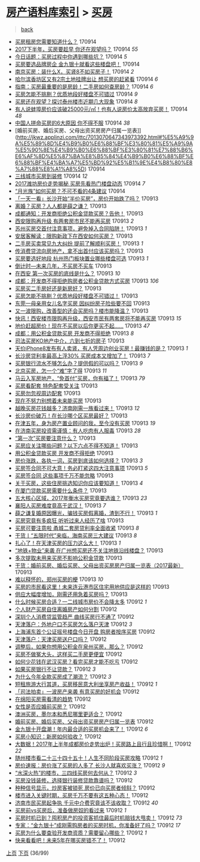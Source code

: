 [房产语料库索引](../../README.md)  > [买房](买房.md)
====
> [back](../README.md)

- [买房租房您需要知道什么？](http://jkwz.applinzi.com/ittc/7013119588890575888.html#%E4%B9%B0%E6%88%BF%E7%A7%9F%E6%88%BF%E6%82%A8%E9%9C%80%E8%A6%81%E7%9F%A5%E9%81%93%E4%BB%80%E4%B9%88%EF%BC%9F) 170914  
- [2017下半年，买房要趁早 你还在观望吗？](http://jkwz.applinzi.com/ittc/7013109860466689040.html#2017%E4%B8%8B%E5%8D%8A%E5%B9%B4%EF%BC%8C%E4%B9%B0%E6%88%BF%E8%A6%81%E8%B6%81%E6%97%A9+%E4%BD%A0%E8%BF%98%E5%9C%A8%E8%A7%82%E6%9C%9B%E5%90%97%EF%BC%9F) 170914 *55* 
- [今日话题：买房过程中你遇到哪些坑？](http://jkwz.applinzi.com/ittc/7013108769435943953.html#%E4%BB%8A%E6%97%A5%E8%AF%9D%E9%A2%98%EF%BC%9A%E4%B9%B0%E6%88%BF%E8%BF%87%E7%A8%8B%E4%B8%AD%E4%BD%A0%E9%81%87%E5%88%B0%E5%93%AA%E4%BA%9B%E5%9D%91%EF%BC%9F) 170914 *5* 
- [买房要选品牌房企 金九银十就看这些楼盘吧！](http://jkwz.applinzi.com/ittc/7013106892384240656.html#%E4%B9%B0%E6%88%BF%E8%A6%81%E9%80%89%E5%93%81%E7%89%8C%E6%88%BF%E4%BC%81+%E9%87%91%E4%B9%9D%E9%93%B6%E5%8D%81%E5%B0%B1%E7%9C%8B%E8%BF%99%E4%BA%9B%E6%A5%BC%E7%9B%98%E5%90%A7%EF%BC%81) 170914  
- [南京买房：装什么X，买肾8不如买房子！](http://jkwz.applinzi.com/ittc/7013106369853654033.html#%E5%8D%97%E4%BA%AC%E4%B9%B0%E6%88%BF%EF%BC%9A%E8%A3%85%E4%BB%80%E4%B9%88X%EF%BC%8C%E4%B9%B0%E8%82%BE8%E4%B8%8D%E5%A6%82%E4%B9%B0%E6%88%BF%E5%AD%90%EF%BC%81) 170914 *2* 
- [哈尔滨香坊区又有2宗土地挂牌出让 想买房的赶紧看](http://jkwz.applinzi.com/ittc/7013098636295275537.html#%E5%93%88%E5%B0%94%E6%BB%A8%E9%A6%99%E5%9D%8A%E5%8C%BA%E5%8F%88%E6%9C%892%E5%AE%97%E5%9C%9F%E5%9C%B0%E6%8C%82%E7%89%8C%E5%87%BA%E8%AE%A9+%E6%83%B3%E4%B9%B0%E6%88%BF%E7%9A%84%E8%B5%B6%E7%B4%A7%E7%9C%8B) 170914 *6* 
- [指南：买房最重要的是房龄！二手房如何查房龄？](http://jkwz.applinzi.com/ittc/7013097710943732752.html#%E6%8C%87%E5%8D%97%EF%BC%9A%E4%B9%B0%E6%88%BF%E6%9C%80%E9%87%8D%E8%A6%81%E7%9A%84%E6%98%AF%E6%88%BF%E9%BE%84%EF%BC%81%E4%BA%8C%E6%89%8B%E6%88%BF%E5%A6%82%E4%BD%95%E6%9F%A5%E6%88%BF%E9%BE%84%EF%BC%9F) 170914 *6* 
- [买房怎能不挑剔？优质地段好楼盘不可错过](http://jkwz.applinzi.com/ittc/7013085618903712784.html#%E4%B9%B0%E6%88%BF%E6%80%8E%E8%83%BD%E4%B8%8D%E6%8C%91%E5%89%94%EF%BC%9F%E4%BC%98%E8%B4%A8%E5%9C%B0%E6%AE%B5%E5%A5%BD%E6%A5%BC%E7%9B%98%E4%B8%8D%E5%8F%AF%E9%94%99%E8%BF%87) 170914 *9* 
- [买房还在观望？探讨泰州楼市近期几大现象](http://jkwz.applinzi.com/ittc/7013084612539188240.html#%E4%B9%B0%E6%88%BF%E8%BF%98%E5%9C%A8%E8%A7%82%E6%9C%9B%EF%BC%9F%E6%8E%A2%E8%AE%A8%E6%B3%B0%E5%B7%9E%E6%A5%BC%E5%B8%82%E8%BF%91%E6%9C%9F%E5%87%A0%E5%A4%A7%E7%8E%B0%E8%B1%A1) 170914 *8* 
- [有人说蚌埠房价应该破25000元/㎡！也有人说房价太高放弃买房！](http://jkwz.applinzi.com/ittc/7013078253739443217.html#%E6%9C%89%E4%BA%BA%E8%AF%B4%E8%9A%8C%E5%9F%A0%E6%88%BF%E4%BB%B7%E5%BA%94%E8%AF%A5%E7%A0%B425000%E5%85%83%2F%E3%8E%A1%EF%BC%81%E4%B9%9F%E6%9C%89%E4%BA%BA%E8%AF%B4%E6%88%BF%E4%BB%B7%E5%A4%AA%E9%AB%98%E6%94%BE%E5%BC%83%E4%B9%B0%E6%88%BF%EF%BC%81) 170914 *48* 
- [中国人拼命买房的6大原因 你不得不服](http://jkwz.applinzi.com/ittc/7013076305158079505.html#%E4%B8%AD%E5%9B%BD%E4%BA%BA%E6%8B%BC%E5%91%BD%E4%B9%B0%E6%88%BF%E7%9A%846%E5%A4%A7%E5%8E%9F%E5%9B%A0+%E4%BD%A0%E4%B8%8D%E5%BE%97%E4%B8%8D%E6%9C%8D) 170914 *38* 
- [婚前买房、婚后买房、父母出资买房房产归属一览表]](http://jkwz.applinzi.com/ittc/7013070647343973392.html#%E5%A9%9A%E5%89%8D%E4%B9%B0%E6%88%BF%E3%80%81%E5%A9%9A%E5%90%8E%E4%B9%B0%E6%88%BF%E3%80%81%E7%88%B6%E6%AF%8D%E5%87%BA%E8%B5%84%E4%B9%B0%E6%88%BF%E6%88%BF%E4%BA%A7%E5%BD%92%E5%B1%9E%E4%B8%80%E8%A7%88%E8%A1%A8%5D) 170914  
- [三线城市买房到装修](http://jkwz.applinzi.com/ittc/7012900389027054608.html#%E4%B8%89%E7%BA%BF%E5%9F%8E%E5%B8%82%E4%B9%B0%E6%88%BF%E5%88%B0%E8%A3%85%E4%BF%AE) 170914 *12* 
- [2017潍坊房价走势揭秘 买房先看热门楼盘动态](http://jkwz.applinzi.com/ittc/7012991068663186449.html#2017%E6%BD%8D%E5%9D%8A%E6%88%BF%E4%BB%B7%E8%B5%B0%E5%8A%BF%E6%8F%AD%E7%A7%98+%E4%B9%B0%E6%88%BF%E5%85%88%E7%9C%8B%E7%83%AD%E9%97%A8%E6%A5%BC%E7%9B%98%E5%8A%A8%E6%80%81) 170914 *7* 
- [“月光族”如何买房？不可不看的4条建议](http://jkwz.applinzi.com/ittc/7012944706168947728.html#%E2%80%9C%E6%9C%88%E5%85%89%E6%97%8F%E2%80%9D%E5%A6%82%E4%BD%95%E4%B9%B0%E6%88%BF%EF%BC%9F%E4%B8%8D%E5%8F%AF%E4%B8%8D%E7%9C%8B%E7%9A%844%E6%9D%A1%E5%BB%BA%E8%AE%AE) 170914  
- [「一天一看」长沙开始“半价买房”，房价开始跌了吗？](http://jkwz.applinzi.com/ittc/7012923747106030608.html#%E3%80%8C%E4%B8%80%E5%A4%A9%E4%B8%80%E7%9C%8B%E3%80%8D%E9%95%BF%E6%B2%99%E5%BC%80%E5%A7%8B%E2%80%9C%E5%8D%8A%E4%BB%B7%E4%B9%B0%E6%88%BF%E2%80%9D%EF%BC%8C%E6%88%BF%E4%BB%B7%E5%BC%80%E5%A7%8B%E8%B7%8C%E4%BA%86%E5%90%97%EF%BC%9F) 170913  
- [离婚？买房？人人都是薛之谦？](http://jkwz.applinzi.com/ittc/7012904995731801105.html#%E7%A6%BB%E5%A9%9A%EF%BC%9F%E4%B9%B0%E6%88%BF%EF%BC%9F%E4%BA%BA%E4%BA%BA%E9%83%BD%E6%98%AF%E8%96%9B%E4%B9%8B%E8%B0%A6%EF%BC%9F) 170913  
- [成都通知：开发商拒绝公积金贷款买房？告他！](http://jkwz.applinzi.com/ittc/7012903620599874320.html#%E6%88%90%E9%83%BD%E9%80%9A%E7%9F%A5%EF%BC%9A%E5%BC%80%E5%8F%91%E5%95%86%E6%8B%92%E7%BB%9D%E5%85%AC%E7%A7%AF%E9%87%91%E8%B4%B7%E6%AC%BE%E4%B9%B0%E6%88%BF%EF%BC%9F%E5%91%8A%E4%BB%96%EF%BC%81) 170913  
- [西安限购再升级 有两套房市民不能再买房](http://jkwz.applinzi.com/ittc/7012883776257131537.html#%E8%A5%BF%E5%AE%89%E9%99%90%E8%B4%AD%E5%86%8D%E5%8D%87%E7%BA%A7+%E6%9C%89%E4%B8%A4%E5%A5%97%E6%88%BF%E5%B8%82%E6%B0%91%E4%B8%8D%E8%83%BD%E5%86%8D%E4%B9%B0%E6%88%BF) 170913 *2* 
- [苏州买房交首付注意事项，避免掉入合同陷阱！](http://jkwz.applinzi.com/ittc/7012872855661052944.html#%E8%8B%8F%E5%B7%9E%E4%B9%B0%E6%88%BF%E4%BA%A4%E9%A6%96%E4%BB%98%E6%B3%A8%E6%84%8F%E4%BA%8B%E9%A1%B9%EF%BC%8C%E9%81%BF%E5%85%8D%E6%8E%89%E5%85%A5%E5%90%88%E5%90%8C%E9%99%B7%E9%98%B1%EF%BC%81) 170913 *1* 
- [安居客解读：限购新政下在西安如何买房？](http://jkwz.applinzi.com/ittc/7012862289190077201.html#%E5%AE%89%E5%B1%85%E5%AE%A2%E8%A7%A3%E8%AF%BB%EF%BC%9A%E9%99%90%E8%B4%AD%E6%96%B0%E6%94%BF%E4%B8%8B%E5%9C%A8%E8%A5%BF%E5%AE%89%E5%A6%82%E4%BD%95%E4%B9%B0%E6%88%BF%EF%BC%9F) 170913  
- [二手房买卖常见九大纠纷 提前了解顺利买房！](http://jkwz.applinzi.com/ittc/7012860519537706000.html#%E4%BA%8C%E6%89%8B%E6%88%BF%E4%B9%B0%E5%8D%96%E5%B8%B8%E8%A7%81%E4%B9%9D%E5%A4%A7%E7%BA%A0%E7%BA%B7+%E6%8F%90%E5%89%8D%E4%BA%86%E8%A7%A3%E9%A1%BA%E5%88%A9%E4%B9%B0%E6%88%BF%EF%BC%81) 170913 *1* 
- [传消费贷流向房地产，拿不出首付应该买房吗？](http://jkwz.applinzi.com/ittc/7012854869969601552.html#%E4%BC%A0%E6%B6%88%E8%B4%B9%E8%B4%B7%E6%B5%81%E5%90%91%E6%88%BF%E5%9C%B0%E4%BA%A7%EF%BC%8C%E6%8B%BF%E4%B8%8D%E5%87%BA%E9%A6%96%E4%BB%98%E5%BA%94%E8%AF%A5%E4%B9%B0%E6%88%BF%E5%90%97%EF%BC%9F) 170913  
- [买房要选好地段 杭州热门板块置业哪些楼盘可选](http://jkwz.applinzi.com/ittc/7012851101370680336.html#%E4%B9%B0%E6%88%BF%E8%A6%81%E9%80%89%E5%A5%BD%E5%9C%B0%E6%AE%B5%C2%A0%E6%9D%AD%E5%B7%9E%E7%83%AD%E9%97%A8%E6%9D%BF%E5%9D%97%E7%BD%AE%E4%B8%9A%E5%93%AA%E4%BA%9B%E6%A5%BC%E7%9B%98%E5%8F%AF%E9%80%89) 170913 *1* 
- [倒计时—未来几年，不买房不买车](http://jkwz.applinzi.com/ittc/7012847403202511889.html#%E5%80%92%E8%AE%A1%E6%97%B6%E2%80%94%E6%9C%AA%E6%9D%A5%E5%87%A0%E5%B9%B4%EF%BC%8C%E4%B8%8D%E4%B9%B0%E6%88%BF%E4%B8%8D%E4%B9%B0%E8%BD%A6) 170913  
- [在西安 第一次买房的底线是什么？](http://jkwz.applinzi.com/ittc/7012846385303651344.html#%E5%9C%A8%E8%A5%BF%E5%AE%89+%E7%AC%AC%E4%B8%80%E6%AC%A1%E4%B9%B0%E6%88%BF%E7%9A%84%E5%BA%95%E7%BA%BF%E6%98%AF%E4%BB%80%E4%B9%88%EF%BC%9F) 170913 *10* 
- [成都：开发商不得拒绝购房者公积金贷款方式买房](http://jkwz.applinzi.com/ittc/7012845297150198801.html#%E6%88%90%E9%83%BD%EF%BC%9A%E5%BC%80%E5%8F%91%E5%95%86%E4%B8%8D%E5%BE%97%E6%8B%92%E7%BB%9D%E8%B4%AD%E6%88%BF%E8%80%85%E5%85%AC%E7%A7%AF%E9%87%91%E8%B4%B7%E6%AC%BE%E6%96%B9%E5%BC%8F%E4%B9%B0%E6%88%BF) 170913 *106* 
- [买房买二手房好还是新房好？](http://jkwz.applinzi.com/ittc/7012843145082176528.html#%E4%B9%B0%E6%88%BF%E4%B9%B0%E4%BA%8C%E6%89%8B%E6%88%BF%E5%A5%BD%E8%BF%98%E6%98%AF%E6%96%B0%E6%88%BF%E5%A5%BD%EF%BC%9F) 170913  
- [买房怎能不挑剔？优质地段好楼盘不可错过！](http://jkwz.applinzi.com/ittc/7012840882116756240.html#%E4%B9%B0%E6%88%BF%E6%80%8E%E8%83%BD%E4%B8%8D%E6%8C%91%E5%89%94%EF%BC%9F%E4%BC%98%E8%B4%A8%E5%9C%B0%E6%AE%B5%E5%A5%BD%E6%A5%BC%E7%9B%98%E4%B8%8D%E5%8F%AF%E9%94%99%E8%BF%87%EF%BC%81) 170913  
- [东莞一母亲用女儿名字买房 因纠纷房子险些要不回](http://jkwz.applinzi.com/ittc/7012837565399565072.html#%E4%B8%9C%E8%8E%9E%E4%B8%80%E6%AF%8D%E4%BA%B2%E7%94%A8%E5%A5%B3%E5%84%BF%E5%90%8D%E5%AD%97%E4%B9%B0%E6%88%BF+%E5%9B%A0%E7%BA%A0%E7%BA%B7%E6%88%BF%E5%AD%90%E9%99%A9%E4%BA%9B%E8%A6%81%E4%B8%8D%E5%9B%9E) 170913  
- [又一波限购，改善型的还会买房吗？楼市能降温？](http://jkwz.applinzi.com/ittc/7012836462096286737.html#%E5%8F%88%E4%B8%80%E6%B3%A2%E9%99%90%E8%B4%AD%EF%BC%8C%E6%94%B9%E5%96%84%E5%9E%8B%E7%9A%84%E8%BF%98%E4%BC%9A%E4%B9%B0%E6%88%BF%E5%90%97%EF%BC%9F%E6%A5%BC%E5%B8%82%E8%83%BD%E9%99%8D%E6%B8%A9%EF%BC%9F) 170913  
- [快讯！西安楼市限购再升级，西安市民有两套房将不能再买房](http://jkwz.applinzi.com/ittc/7012833219681190929.html#%E5%BF%AB%E8%AE%AF%EF%BC%81%E8%A5%BF%E5%AE%89%E6%A5%BC%E5%B8%82%E9%99%90%E8%B4%AD%E5%86%8D%E5%8D%87%E7%BA%A7%EF%BC%8C%E8%A5%BF%E5%AE%89%E5%B8%82%E6%B0%91%E6%9C%89%E4%B8%A4%E5%A5%97%E6%88%BF%E5%B0%86%E4%B8%8D%E8%83%BD%E5%86%8D%E4%B9%B0%E6%88%BF) 170913 *15* 
- [地价赶超房价！现在不买房以后你更买不起……](http://jkwz.applinzi.com/ittc/7012832792193532944.html#%E5%9C%B0%E4%BB%B7%E8%B5%B6%E8%B6%85%E6%88%BF%E4%BB%B7%EF%BC%81%E7%8E%B0%E5%9C%A8%E4%B8%8D%E4%B9%B0%E6%88%BF%E4%BB%A5%E5%90%8E%E4%BD%A0%E6%9B%B4%E4%B9%B0%E4%B8%8D%E8%B5%B7%E2%80%A6%E2%80%A6) 170913 *47* 
- [成都：用公积金贷款买房 开发商不得拒绝](http://jkwz.applinzi.com/ittc/7012831880276345872.html#%E6%88%90%E9%83%BD%EF%BC%9A%E7%94%A8%E5%85%AC%E7%A7%AF%E9%87%91%E8%B4%B7%E6%AC%BE%E4%B9%B0%E6%88%BF+%E5%BC%80%E5%8F%91%E5%95%86%E4%B8%8D%E5%BE%97%E6%8B%92%E7%BB%9D) 170913 *8* 
- [司法买房KO地产中介，六到七折的房子](http://jkwz.applinzi.com/ittc/7012816299007411217.html#%E5%8F%B8%E6%B3%95%E4%B9%B0%E6%88%BFKO%E5%9C%B0%E4%BA%A7%E4%B8%AD%E4%BB%8B%EF%BC%8C%E5%85%AD%E5%88%B0%E4%B8%83%E6%8A%98%E7%9A%84%E6%88%BF%E5%AD%90) 170913  
- [天价iPhone8发布有人卖肾，有人凭周边创业买房！最赚钱的是？](http://jkwz.applinzi.com/ittc/7012816155759346704.html#%E5%A4%A9%E4%BB%B7iPhone8%E5%8F%91%E5%B8%83%E6%9C%89%E4%BA%BA%E5%8D%96%E8%82%BE%EF%BC%8C%E6%9C%89%E4%BA%BA%E5%87%AD%E5%91%A8%E8%BE%B9%E5%88%9B%E4%B8%9A%E4%B9%B0%E6%88%BF%EF%BC%81%E6%9C%80%E8%B5%9A%E9%92%B1%E7%9A%84%E6%98%AF%EF%BC%9F) 170913 *1* 
- [长沙房贷利率最高上浮30% 买房成本又增加了！](http://jkwz.applinzi.com/ittc/7012812586154984464.html#%E9%95%BF%E6%B2%99%E6%88%BF%E8%B4%B7%E5%88%A9%E7%8E%87%E6%9C%80%E9%AB%98%E4%B8%8A%E6%B5%AE30%25+%E4%B9%B0%E6%88%BF%E6%88%90%E6%9C%AC%E5%8F%88%E5%A2%9E%E5%8A%A0%E4%BA%86%EF%BC%81) 170913 *7* 
- [买房银行流水不够怎么办？提供假的可以吗？](http://jkwz.applinzi.com/ittc/7012812242448548880.html#%E4%B9%B0%E6%88%BF%E9%93%B6%E8%A1%8C%E6%B5%81%E6%B0%B4%E4%B8%8D%E5%A4%9F%E6%80%8E%E4%B9%88%E5%8A%9E%EF%BC%9F%E6%8F%90%E4%BE%9B%E5%81%87%E7%9A%84%E5%8F%AF%E4%BB%A5%E5%90%97%EF%BC%9F) 170913 *9* 
- [北京买房，怎一个“难”字了得](http://jkwz.applinzi.com/ittc/7012810423261463569.html#%E5%8C%97%E4%BA%AC%E4%B9%B0%E6%88%BF%EF%BC%8C%E6%80%8E%E4%B8%80%E4%B8%AA%E2%80%9C%E9%9A%BE%E2%80%9D%E5%AD%97%E4%BA%86%E5%BE%97) 170913 *11* 
- [马云入军房地产，“免首付”买房，你有福了！](http://jkwz.applinzi.com/ittc/7012734780247114768.html#%E9%A9%AC%E4%BA%91%E5%85%A5%E5%86%9B%E6%88%BF%E5%9C%B0%E4%BA%A7%EF%BC%8C%E2%80%9C%E5%85%8D%E9%A6%96%E4%BB%98%E2%80%9D%E4%B9%B0%E6%88%BF%EF%BC%8C%E4%BD%A0%E6%9C%89%E7%A6%8F%E4%BA%86%EF%BC%81) 170913 *79* 
- [买房看配套 特色配套受关注](http://jkwz.applinzi.com/ittc/7012801765068768272.html#%E4%B9%B0%E6%88%BF%E7%9C%8B%E9%85%8D%E5%A5%97+%E7%89%B9%E8%89%B2%E9%85%8D%E5%A5%97%E5%8F%97%E5%85%B3%E6%B3%A8) 170913  
- [买房勿忽视周边配套](http://jkwz.applinzi.com/ittc/7012799210523722769.html#%E4%B9%B0%E6%88%BF%E5%8B%BF%E5%BF%BD%E8%A7%86%E5%91%A8%E8%BE%B9%E9%85%8D%E5%A5%97) 170913  
- [现在不努力别想着未来能买房](http://jkwz.applinzi.com/ittc/7012796099449062416.html#%E7%8E%B0%E5%9C%A8%E4%B8%8D%E5%8A%AA%E5%8A%9B%E5%88%AB%E6%83%B3%E7%9D%80%E6%9C%AA%E6%9D%A5%E8%83%BD%E4%B9%B0%E6%88%BF) 170913  
- [越晚买房花钱越多？济南刚需一族看过来！](http://jkwz.applinzi.com/ittc/7012794241351418897.html#%E8%B6%8A%E6%99%9A%E4%B9%B0%E6%88%BF%E8%8A%B1%E9%92%B1%E8%B6%8A%E5%A4%9A%EF%BC%9F%E6%B5%8E%E5%8D%97%E5%88%9A%E9%9C%80%E4%B8%80%E6%97%8F%E7%9C%8B%E8%BF%87%E6%9D%A5%EF%BC%81) 170913 *12* 
- [长沙房价破万！在长沙哪个区买房最好？](http://jkwz.applinzi.com/ittc/7012788849498129169.html#%E9%95%BF%E6%B2%99%E6%88%BF%E4%BB%B7%E7%A0%B4%E4%B8%87%EF%BC%81%E5%9C%A8%E9%95%BF%E6%B2%99%E5%93%AA%E4%B8%AA%E5%8C%BA%E4%B9%B0%E6%88%BF%E6%9C%80%E5%A5%BD%EF%BC%9F) 170913  
- [在津五年，身为房产置业顾问的我，至今没有买房](http://jkwz.applinzi.com/ittc/7012782873579619345.html#%E5%9C%A8%E6%B4%A5%E4%BA%94%E5%B9%B4%EF%BC%8C%E8%BA%AB%E4%B8%BA%E6%88%BF%E4%BA%A7%E7%BD%AE%E4%B8%9A%E9%A1%BE%E9%97%AE%E7%9A%84%E6%88%91%EF%BC%8C%E8%87%B3%E4%BB%8A%E6%B2%A1%E6%9C%89%E4%B9%B0%E6%88%BF) 170913 *19* 
- [在济南买房投资需谨慎：有人吃肉有人服毒](http://jkwz.applinzi.com/ittc/7012777146463028241.html#%E5%9C%A8%E6%B5%8E%E5%8D%97%E4%B9%B0%E6%88%BF%E6%8A%95%E8%B5%84%E9%9C%80%E8%B0%A8%E6%85%8E%EF%BC%9A%E6%9C%89%E4%BA%BA%E5%90%83%E8%82%89%E6%9C%89%E4%BA%BA%E6%9C%8D%E6%AF%92) 170913 *28* 
- [“第一次”买房要注意什么？](http://jkwz.applinzi.com/ittc/7012759709445260304.html#%E2%80%9C%E7%AC%AC%E4%B8%80%E6%AC%A1%E2%80%9D%E4%B9%B0%E6%88%BF%E8%A6%81%E6%B3%A8%E6%84%8F%E4%BB%80%E4%B9%88%EF%BC%9F) 170913  
- [买房应关注哪些问题？以下六点不得不知道！](http://jkwz.applinzi.com/ittc/7012742568792818704.html#%E4%B9%B0%E6%88%BF%E5%BA%94%E5%85%B3%E6%B3%A8%E5%93%AA%E4%BA%9B%E9%97%AE%E9%A2%98%EF%BC%9F%E4%BB%A5%E4%B8%8B%E5%85%AD%E7%82%B9%E4%B8%8D%E5%BE%97%E4%B8%8D%E7%9F%A5%E9%81%93%EF%BC%81) 170913  
- [用公积金贷款买房 开发商不得拒绝](http://jkwz.applinzi.com/ittc/7012739060450460432.html#%E7%94%A8%E5%85%AC%E7%A7%AF%E9%87%91%E8%B4%B7%E6%AC%BE%E4%B9%B0%E6%88%BF+%E5%BC%80%E5%8F%91%E5%95%86%E4%B8%8D%E5%BE%97%E6%8B%92%E7%BB%9D) 170913  
- [房价涨跌，各执一词，买房到底该如何选择？](http://jkwz.applinzi.com/ittc/7012736073543975952.html#%E6%88%BF%E4%BB%B7%E6%B6%A8%E8%B7%8C%EF%BC%8C%E5%90%84%E6%89%A7%E4%B8%80%E8%AF%8D%EF%BC%8C%E4%B9%B0%E6%88%BF%E5%88%B0%E5%BA%95%E8%AF%A5%E5%A6%82%E4%BD%95%E9%80%89%E6%8B%A9%EF%BC%9F) 170913 *3* 
- [买房签合同不可大意！务必盯紧这四大注意事项](http://jkwz.applinzi.com/ittc/7012732499258770449.html#%E4%B9%B0%E6%88%BF%E7%AD%BE%E5%90%88%E5%90%8C%E4%B8%8D%E5%8F%AF%E5%A4%A7%E6%84%8F%EF%BC%81%E5%8A%A1%E5%BF%85%E7%9B%AF%E7%B4%A7%E8%BF%99%E5%9B%9B%E5%A4%A7%E6%B3%A8%E6%84%8F%E4%BA%8B%E9%A1%B9) 170913 *5* 
- [买房签合同 这些事项千万不能忽略](http://jkwz.applinzi.com/ittc/7012731908189062161.html#%E4%B9%B0%E6%88%BF%E7%AD%BE%E5%90%88%E5%90%8C+%E8%BF%99%E4%BA%9B%E4%BA%8B%E9%A1%B9%E5%8D%83%E4%B8%87%E4%B8%8D%E8%83%BD%E5%BF%BD%E7%95%A5) 170913  
- [关于买房，这些住房挑选知识你应该要知道！](http://jkwz.applinzi.com/ittc/7012731317253571600.html#%E5%85%B3%E4%BA%8E%E4%B9%B0%E6%88%BF%EF%BC%8C%E8%BF%99%E4%BA%9B%E4%BD%8F%E6%88%BF%E6%8C%91%E9%80%89%E7%9F%A5%E8%AF%86%E4%BD%A0%E5%BA%94%E8%AF%A5%E8%A6%81%E7%9F%A5%E9%81%93%EF%BC%81) 170913 *4* 
- [在厦门贷款买房需要什么条件？](http://jkwz.applinzi.com/ittc/7012729871275656209.html#%E5%9C%A8%E5%8E%A6%E9%97%A8%E8%B4%B7%E6%AC%BE%E4%B9%B0%E6%88%BF%E9%9C%80%E8%A6%81%E4%BB%80%E4%B9%88%E6%9D%A1%E4%BB%B6%EF%BC%9F) 170913  
- [五大核心区域，2017年衡水买房究竟要选谁？](http://jkwz.applinzi.com/ittc/7012728638469047312.html#%E4%BA%94%E5%A4%A7%E6%A0%B8%E5%BF%83%E5%8C%BA%E5%9F%9F%EF%BC%8C2017%E5%B9%B4%E8%A1%A1%E6%B0%B4%E4%B9%B0%E6%88%BF%E7%A9%B6%E7%AB%9F%E8%A6%81%E9%80%89%E8%B0%81%EF%BC%9F) 170913 *23* 
- [襄阳人买房难度竟高于武汉！](http://jkwz.applinzi.com/ittc/7012725683946783761.html#%E8%A5%84%E9%98%B3%E4%BA%BA%E4%B9%B0%E6%88%BF%E9%9A%BE%E5%BA%A6%E7%AB%9F%E9%AB%98%E4%BA%8E%E6%AD%A6%E6%B1%89%EF%BC%81) 170913 *7* 
- [薛之谦复婚原因曝光，骗钱买房假离婚，渣到不行！](http://jkwz.applinzi.com/ittc/7012724940669977616.html#%E8%96%9B%E4%B9%8B%E8%B0%A6%E5%A4%8D%E5%A9%9A%E5%8E%9F%E5%9B%A0%E6%9B%9D%E5%85%89%EF%BC%8C%E9%AA%97%E9%92%B1%E4%B9%B0%E6%88%BF%E5%81%87%E7%A6%BB%E5%A9%9A%EF%BC%8C%E6%B8%A3%E5%88%B0%E4%B8%8D%E8%A1%8C%EF%BC%81) 170913 *1* 
- [买房究竟有多疯狂 听听过来人经历了啥](http://jkwz.applinzi.com/ittc/7012717439853528081.html#%E4%B9%B0%E6%88%BF%E7%A9%B6%E7%AB%9F%E6%9C%89%E5%A4%9A%E7%96%AF%E7%8B%82+%E5%90%AC%E5%90%AC%E8%BF%87%E6%9D%A5%E4%BA%BA%E7%BB%8F%E5%8E%86%E4%BA%86%E5%95%A5) 170913  
- [买房可要注意啦 甬城二套房贷利率全面收紧](http://jkwz.applinzi.com/ittc/7012714832149873680.html#%E4%B9%B0%E6%88%BF%E5%8F%AF%E8%A6%81%E6%B3%A8%E6%84%8F%E5%95%A6+%E7%94%AC%E5%9F%8E%E4%BA%8C%E5%A5%97%E6%88%BF%E8%B4%B7%E5%88%A9%E7%8E%87%E5%85%A8%E9%9D%A2%E6%94%B6%E7%B4%A7) 170913 *8* 
- [干货丨“五限时代”来临，海南买房三大建议](http://jkwz.applinzi.com/ittc/7012714916350526481.html#%E5%B9%B2%E8%B4%A7%E4%B8%A8%E2%80%9C%E4%BA%94%E9%99%90%E6%97%B6%E4%BB%A3%E2%80%9D%E6%9D%A5%E4%B8%B4%EF%BC%8C%E6%B5%B7%E5%8D%97%E4%B9%B0%E6%88%BF%E4%B8%89%E5%A4%A7%E5%BB%BA%E8%AE%AE) 170913 *8* 
- [扎心了！在天津买房的压力这么大！](http://jkwz.applinzi.com/ittc/7012705813486109713.html#%E6%89%8E%E5%BF%83%E4%BA%86%EF%BC%81%E5%9C%A8%E5%A4%A9%E6%B4%A5%E4%B9%B0%E6%88%BF%E7%9A%84%E5%8E%8B%E5%8A%9B%E8%BF%99%E4%B9%88%E5%A4%A7%EF%BC%81) 170913 *1* 
- [“地铁+物业”来袭 在广州想买房还不关注地铁沿线楼盘？](http://jkwz.applinzi.com/ittc/7012694588501001233.html#%E2%80%9C%E5%9C%B0%E9%93%81%2B%E7%89%A9%E4%B8%9A%E2%80%9D%E6%9D%A5%E8%A2%AD+%E5%9C%A8%E5%B9%BF%E5%B7%9E%E6%83%B3%E4%B9%B0%E6%88%BF%E8%BF%98%E4%B8%8D%E5%85%B3%E6%B3%A8%E5%9C%B0%E9%93%81%E6%B2%BF%E7%BA%BF%E6%A5%BC%E7%9B%98%EF%BC%9F) 170913  
- [多次提取未用来买房不影响公积金贷款](http://jkwz.applinzi.com/ittc/7012693783190438928.html#%E5%A4%9A%E6%AC%A1%E6%8F%90%E5%8F%96%E6%9C%AA%E7%94%A8%E6%9D%A5%E4%B9%B0%E6%88%BF%E4%B8%8D%E5%BD%B1%E5%93%8D%E5%85%AC%E7%A7%AF%E9%87%91%E8%B4%B7%E6%AC%BE) 170913  
- [干货：婚前买房、婚后买房、父母出资买房房产归属一览表（2017最新）](http://jkwz.applinzi.com/ittc/7012686703725380625.html#%E5%B9%B2%E8%B4%A7%EF%BC%9A%E5%A9%9A%E5%89%8D%E4%B9%B0%E6%88%BF%E3%80%81%E5%A9%9A%E5%90%8E%E4%B9%B0%E6%88%BF%E3%80%81%E7%88%B6%E6%AF%8D%E5%87%BA%E8%B5%84%E4%B9%B0%E6%88%BF%E6%88%BF%E4%BA%A7%E5%BD%92%E5%B1%9E%E4%B8%80%E8%A7%88%E8%A1%A8%EF%BC%882017%E6%9C%80%E6%96%B0%EF%BC%89) 170913  
- [难以释怀的，郑州买房的梗](http://jkwz.applinzi.com/ittc/7012684721610556432.html#%E9%9A%BE%E4%BB%A5%E9%87%8A%E6%80%80%E7%9A%84%EF%BC%8C%E9%83%91%E5%B7%9E%E4%B9%B0%E6%88%BF%E7%9A%84%E6%A2%97) 170913 *10* 
- [买房的市民看这里！未来连云港市区住宅用地供应是这样的](http://jkwz.applinzi.com/ittc/7012652712649556752.html#%E4%B9%B0%E6%88%BF%E7%9A%84%E5%B8%82%E6%B0%91%E7%9C%8B%E8%BF%99%E9%87%8C%EF%BC%81%E6%9C%AA%E6%9D%A5%E8%BF%9E%E4%BA%91%E6%B8%AF%E5%B8%82%E5%8C%BA%E4%BD%8F%E5%AE%85%E7%94%A8%E5%9C%B0%E4%BE%9B%E5%BA%94%E6%98%AF%E8%BF%99%E6%A0%B7%E7%9A%84) 170913  
- [供应大幅度增加，刚需还用急着买房吗？](http://jkwz.applinzi.com/ittc/7012600329034793744.html#%E4%BE%9B%E5%BA%94%E5%A4%A7%E5%B9%85%E5%BA%A6%E5%A2%9E%E5%8A%A0%EF%BC%8C%E5%88%9A%E9%9C%80%E8%BF%98%E7%94%A8%E6%80%A5%E7%9D%80%E4%B9%B0%E6%88%BF%E5%90%97%EF%BC%9F) 170913  
- [什么时候买房合适？一二线城市房价不会降太多](http://jkwz.applinzi.com/ittc/7012564613684806673.html#%E4%BB%80%E4%B9%88%E6%97%B6%E5%80%99%E4%B9%B0%E6%88%BF%E5%90%88%E9%80%82%EF%BC%9F%E4%B8%80%E4%BA%8C%E7%BA%BF%E5%9F%8E%E5%B8%82%E6%88%BF%E4%BB%B7%E4%B8%8D%E4%BC%9A%E9%99%8D%E5%A4%AA%E5%A4%9A) 170912 *1* 
- [个人财产买房自住离婚房产如何分割](http://jkwz.applinzi.com/ittc/7012531668571915280.html#%E4%B8%AA%E4%BA%BA%E8%B4%A2%E4%BA%A7%E4%B9%B0%E6%88%BF%E8%87%AA%E4%BD%8F%E7%A6%BB%E5%A9%9A%E6%88%BF%E4%BA%A7%E5%A6%82%E4%BD%95%E5%88%86%E5%89%B2) 170912  
- [深圳个人消费贷监管趋严 曲线买房行不通了](http://jkwz.applinzi.com/ittc/7012515598804976656.html#%E6%B7%B1%E5%9C%B3%E4%B8%AA%E4%BA%BA%E6%B6%88%E8%B4%B9%E8%B4%B7%E7%9B%91%E7%AE%A1%E8%B6%8B%E4%B8%A5+%E6%9B%B2%E7%BA%BF%E4%B9%B0%E6%88%BF%E8%A1%8C%E4%B8%8D%E9%80%9A%E4%BA%86) 170912  
- [天津落户：外地户口不买房怎么落户天津](http://jkwz.applinzi.com/ittc/7012514104374461456.html#%E5%A4%A9%E6%B4%A5%E8%90%BD%E6%88%B7%EF%BC%9A%E5%A4%96%E5%9C%B0%E6%88%B7%E5%8F%A3%E4%B8%8D%E4%B9%B0%E6%88%BF%E6%80%8E%E4%B9%88%E8%90%BD%E6%88%B7%E5%A4%A9%E6%B4%A5) 170912 *3* 
- [上海浦东首个公证摇号楼盘今日开盘 购房者按序买房](http://jkwz.applinzi.com/ittc/7012513502986765072.html#%E4%B8%8A%E6%B5%B7%E6%B5%A6%E4%B8%9C%E9%A6%96%E4%B8%AA%E5%85%AC%E8%AF%81%E6%91%87%E5%8F%B7%E6%A5%BC%E7%9B%98%E4%BB%8A%E6%97%A5%E5%BC%80%E7%9B%98+%E8%B4%AD%E6%88%BF%E8%80%85%E6%8C%89%E5%BA%8F%E4%B9%B0%E6%88%BF) 170912  
- [天津落户：天津买房送户口吗？](http://jkwz.applinzi.com/ittc/7012512057440863249.html#%E5%A4%A9%E6%B4%A5%E8%90%BD%E6%88%B7%EF%BC%9A%E5%A4%A9%E6%B4%A5%E4%B9%B0%E6%88%BF%E9%80%81%E6%88%B7%E5%8F%A3%E5%90%97%EF%BC%9F) 170912  
- [调整后，如果你想用公积金在泉州买房，那么？](http://jkwz.applinzi.com/ittc/7012511032134861585.html#%E8%B0%83%E6%95%B4%E5%90%8E%EF%BC%8C%E5%A6%82%E6%9E%9C%E4%BD%A0%E6%83%B3%E7%94%A8%E5%85%AC%E7%A7%AF%E9%87%91%E5%9C%A8%E6%B3%89%E5%B7%9E%E4%B9%B0%E6%88%BF%EF%BC%8C%E9%82%A3%E4%B9%88%EF%BC%9F) 170912  
- [买房不做冤大头，这样买二手房更便宜](http://jkwz.applinzi.com/ittc/7012506799071298576.html#%E4%B9%B0%E6%88%BF%E4%B8%8D%E5%81%9A%E5%86%A4%E5%A4%A7%E5%A4%B4%EF%BC%8C%E8%BF%99%E6%A0%B7%E4%B9%B0%E4%BA%8C%E6%89%8B%E6%88%BF%E6%9B%B4%E4%BE%BF%E5%AE%9C) 170912  
- [如何少花钱在武汉买房？看完买房才能不吃亏](http://jkwz.applinzi.com/ittc/7012496261482283792.html#%E5%A6%82%E4%BD%95%E5%B0%91%E8%8A%B1%E9%92%B1%E5%9C%A8%E6%AD%A6%E6%B1%89%E4%B9%B0%E6%88%BF%EF%BC%9F%E7%9C%8B%E5%AE%8C%E4%B9%B0%E6%88%BF%E6%89%8D%E8%83%BD%E4%B8%8D%E5%90%83%E4%BA%8F) 170912  
- [如果买房银行不让贷款？](http://jkwz.applinzi.com/ittc/7012489889269154833.html#%E5%A6%82%E6%9E%9C%E4%B9%B0%E6%88%BF%E9%93%B6%E8%A1%8C%E4%B8%8D%E8%AE%A9%E8%B4%B7%E6%AC%BE%EF%BC%9F) 170912 *3* 
- [为什么今年全款买房成了潮流？](http://jkwz.applinzi.com/ittc/7012482545277731856.html#%E4%B8%BA%E4%BB%80%E4%B9%88%E4%BB%8A%E5%B9%B4%E5%85%A8%E6%AC%BE%E4%B9%B0%E6%88%BF%E6%88%90%E4%BA%86%E6%BD%AE%E6%B5%81%EF%BC%9F) 170912 *3* 
- [短租旅游大行其道，买房移民意大利坐享房产收益！](http://jkwz.applinzi.com/ittc/7012479756547916817.html#%E7%9F%AD%E7%A7%9F%E6%97%85%E6%B8%B8%E5%A4%A7%E8%A1%8C%E5%85%B6%E9%81%93%EF%BC%8C%E4%B9%B0%E6%88%BF%E7%A7%BB%E6%B0%91%E6%84%8F%E5%A4%A7%E5%88%A9%E5%9D%90%E4%BA%AB%E6%88%BF%E4%BA%A7%E6%94%B6%E7%9B%8A%EF%BC%81) 170912 *1* 
- [「司法拍卖」一波房产来袭 有意买房的好机会](http://jkwz.applinzi.com/ittc/7012478090293543953.html#%E3%80%8C%E5%8F%B8%E6%B3%95%E6%8B%8D%E5%8D%96%E3%80%8D%E4%B8%80%E6%B3%A2%E6%88%BF%E4%BA%A7%E6%9D%A5%E8%A2%AD+%E6%9C%89%E6%84%8F%E4%B9%B0%E6%88%BF%E7%9A%84%E5%A5%BD%E6%9C%BA%E4%BC%9A) 170912  
- [在绵阳买房需看清的趋势](http://jkwz.applinzi.com/ittc/7012478009746129680.html#%E5%9C%A8%E7%BB%B5%E9%98%B3%E4%B9%B0%E6%88%BF%E9%9C%80%E7%9C%8B%E6%B8%85%E7%9A%84%E8%B6%8B%E5%8A%BF) 170912  
- [女性是否应婚前买房？](http://jkwz.applinzi.com/ittc/7012475563888083985.html#%E5%A5%B3%E6%80%A7%E6%98%AF%E5%90%A6%E5%BA%94%E5%A9%9A%E5%89%8D%E4%B9%B0%E6%88%BF%EF%BC%9F) 170912  
- [澳洲买房，墨尔本和悉尼哪里更适合？](http://jkwz.applinzi.com/ittc/7012474478129579024.html#%E6%BE%B3%E6%B4%B2%E4%B9%B0%E6%88%BF%EF%BC%8C%E5%A2%A8%E5%B0%94%E6%9C%AC%E5%92%8C%E6%82%89%E5%B0%BC%E5%93%AA%E9%87%8C%E6%9B%B4%E9%80%82%E5%90%88%EF%BC%9F) 170912  
- [婚前买房、婚后买房、父母出资买房房产归属一览表](http://jkwz.applinzi.com/ittc/7012471027265963025.html#%E5%A9%9A%E5%89%8D%E4%B9%B0%E6%88%BF%E3%80%81%E5%A9%9A%E5%90%8E%E4%B9%B0%E6%88%BF%E3%80%81%E7%88%B6%E6%AF%8D%E5%87%BA%E8%B5%84%E4%B9%B0%E6%88%BF%E6%88%BF%E4%BA%A7%E5%BD%92%E5%B1%9E%E4%B8%80%E8%A7%88%E8%A1%A8) 170912  
- [金九银十开盘潮！年内最合适的买房机会来了！](http://jkwz.applinzi.com/ittc/7012466828780241936.html#%E9%87%91%E4%B9%9D%E9%93%B6%E5%8D%81%E5%BC%80%E7%9B%98%E6%BD%AE%EF%BC%81%E5%B9%B4%E5%86%85%E6%9C%80%E5%90%88%E9%80%82%E7%9A%84%E4%B9%B0%E6%88%BF%E6%9C%BA%E4%BC%9A%E6%9D%A5%E4%BA%86%EF%BC%81) 170912 *6* 
- [买房小知识：新房如何验收？](http://jkwz.applinzi.com/ittc/7012465081840042768.html#%E4%B9%B0%E6%88%BF%E5%B0%8F%E7%9F%A5%E8%AF%86%EF%BC%9A%E6%96%B0%E6%88%BF%E5%A6%82%E4%BD%95%E9%AA%8C%E6%94%B6%EF%BC%9F) 170912  
- [大数据！2017年上半年成都房价走势出炉！买房路上且行且珍惜啊！](http://jkwz.applinzi.com/ittc/7012404860434252816.html#%E5%A4%A7%E6%95%B0%E6%8D%AE%EF%BC%812017%E5%B9%B4%E4%B8%8A%E5%8D%8A%E5%B9%B4%E6%88%90%E9%83%BD%E6%88%BF%E4%BB%B7%E8%B5%B0%E5%8A%BF%E5%87%BA%E7%82%89%EF%BC%81%E4%B9%B0%E6%88%BF%E8%B7%AF%E4%B8%8A%E4%B8%94%E8%A1%8C%E4%B8%94%E7%8F%8D%E6%83%9C%E5%95%8A%EF%BC%81) 170912 *22* 
- [随州楼市看二十三十四十五十！人生不同阶段买房攻略](http://jkwz.applinzi.com/ittc/7012462296964793360.html#%E9%9A%8F%E5%B7%9E%E6%A5%BC%E5%B8%82%E7%9C%8B%E4%BA%8C%E5%8D%81%E4%B8%89%E5%8D%81%E5%9B%9B%E5%8D%81%E4%BA%94%E5%8D%81%EF%BC%81%E4%BA%BA%E7%94%9F%E4%B8%8D%E5%90%8C%E9%98%B6%E6%AE%B5%E4%B9%B0%E6%88%BF%E6%94%BB%E7%95%A5) 170912 *1* 
- [房价速报：房价涨了买房的人多了 长沙人就喜欢买涨？](http://jkwz.applinzi.com/ittc/7012455667682771985.html#%E6%88%BF%E4%BB%B7%E9%80%9F%E6%8A%A5%EF%BC%9A%E6%88%BF%E4%BB%B7%E6%B6%A8%E4%BA%86%E4%B9%B0%E6%88%BF%E7%9A%84%E4%BA%BA%E5%A4%9A%E4%BA%86+%E9%95%BF%E6%B2%99%E4%BA%BA%E5%B0%B1%E5%96%9C%E6%AC%A2%E4%B9%B0%E6%B6%A8%EF%BC%9F) 170912 *9* 
- [“水深火热”的楼市，三四线买房何去何从？](http://jkwz.applinzi.com/ittc/7012449576160855056.html#%E2%80%9C%E6%B0%B4%E6%B7%B1%E7%81%AB%E7%83%AD%E2%80%9D%E7%9A%84%E6%A5%BC%E5%B8%82%EF%BC%8C%E4%B8%89%E5%9B%9B%E7%BA%BF%E4%B9%B0%E6%88%BF%E4%BD%95%E5%8E%BB%E4%BD%95%E4%BB%8E%EF%BC%9F) 170912 *3* 
- [买房没钱装修，选择银行装修贷款靠谱吗？](http://jkwz.applinzi.com/ittc/7012447509778269201.html#%E4%B9%B0%E6%88%BF%E6%B2%A1%E9%92%B1%E8%A3%85%E4%BF%AE%EF%BC%8C%E9%80%89%E6%8B%A9%E9%93%B6%E8%A1%8C%E8%A3%85%E4%BF%AE%E8%B4%B7%E6%AC%BE%E9%9D%A0%E8%B0%B1%E5%90%97%EF%BC%9F) 170912  
- [种种信号显示，炒房客被锁死 房价已向买房者倾斜？](http://jkwz.applinzi.com/ittc/7012441236978533136.html#%E7%A7%8D%E7%A7%8D%E4%BF%A1%E5%8F%B7%E6%98%BE%E7%A4%BA%EF%BC%8C%E7%82%92%E6%88%BF%E5%AE%A2%E8%A2%AB%E9%94%81%E6%AD%BB+%E6%88%BF%E4%BB%B7%E5%B7%B2%E5%90%91%E4%B9%B0%E6%88%BF%E8%80%85%E5%80%BE%E6%96%9C%EF%BC%9F) 170912  
- [楼市进入关键时期，买房千万不要有这五种心态！](http://jkwz.applinzi.com/ittc/7012439747983835920.html#%E6%A5%BC%E5%B8%82%E8%BF%9B%E5%85%A5%E5%85%B3%E9%94%AE%E6%97%B6%E6%9C%9F%EF%BC%8C%E4%B9%B0%E6%88%BF%E5%8D%83%E4%B8%87%E4%B8%8D%E8%A6%81%E6%9C%89%E8%BF%99%E4%BA%94%E7%A7%8D%E5%BF%83%E6%80%81%EF%BC%81) 170912  
- [济南市民买房起争执 千元中介费究竟该不该收取？](http://jkwz.applinzi.com/ittc/7012422348349899792.html#%E6%B5%8E%E5%8D%97%E5%B8%82%E6%B0%91%E4%B9%B0%E6%88%BF%E8%B5%B7%E4%BA%89%E6%89%A7+%E5%8D%83%E5%85%83%E4%B8%AD%E4%BB%8B%E8%B4%B9%E7%A9%B6%E7%AB%9F%E8%AF%A5%E4%B8%8D%E8%AF%A5%E6%94%B6%E5%8F%96%EF%BC%9F) 170912 *40* 
- [买房前vs买房后，准备做房奴的看过来](http://jkwz.applinzi.com/ittc/7012369281466237968.html#%E4%B9%B0%E6%88%BF%E5%89%8Dvs%E4%B9%B0%E6%88%BF%E5%90%8E%EF%BC%8C%E5%87%86%E5%A4%87%E5%81%9A%E6%88%BF%E5%A5%B4%E7%9A%84%E7%9C%8B%E8%BF%87%E6%9D%A5) 170912 *1* 
- [买房时机已到？囤积房产的投资客抓住最后时机赔钱大甩卖！](http://jkwz.applinzi.com/ittc/7012388963162260497.html#%E4%B9%B0%E6%88%BF%E6%97%B6%E6%9C%BA%E5%B7%B2%E5%88%B0%EF%BC%9F%E5%9B%A4%E7%A7%AF%E6%88%BF%E4%BA%A7%E7%9A%84%E6%8A%95%E8%B5%84%E5%AE%A2%E6%8A%93%E4%BD%8F%E6%9C%80%E5%90%8E%E6%97%B6%E6%9C%BA%E8%B5%94%E9%92%B1%E5%A4%A7%E7%94%A9%E5%8D%96%EF%BC%81) 170912 *73* 
- [专家：“金九银十”成刚需购房者的买房时机，你准备好了吗？](http://jkwz.applinzi.com/ittc/7012388383211652113.html#%E4%B8%93%E5%AE%B6%EF%BC%9A%E2%80%9C%E9%87%91%E4%B9%9D%E9%93%B6%E5%8D%81%E2%80%9D%E6%88%90%E5%88%9A%E9%9C%80%E8%B4%AD%E6%88%BF%E8%80%85%E7%9A%84%E4%B9%B0%E6%88%BF%E6%97%B6%E6%9C%BA%EF%BC%8C%E4%BD%A0%E5%87%86%E5%A4%87%E5%A5%BD%E4%BA%86%E5%90%97%EF%BC%9F) 170912 *17* 
- [买房为什么要查验开发商资质？需要留心哪些？](http://jkwz.applinzi.com/ittc/7012387288372495377.html#%E4%B9%B0%E6%88%BF%E4%B8%BA%E4%BB%80%E4%B9%88%E8%A6%81%E6%9F%A5%E9%AA%8C%E5%BC%80%E5%8F%91%E5%95%86%E8%B5%84%E8%B4%A8%EF%BC%9F%E9%9C%80%E8%A6%81%E7%95%99%E5%BF%83%E5%93%AA%E4%BA%9B%EF%BC%9F) 170912 *1* 
- [快来看看吧！未来5年在哪买房错不了！](http://jkwz.applinzi.com/ittc/7012383726108148752.html#%E5%BF%AB%E6%9D%A5%E7%9C%8B%E7%9C%8B%E5%90%A7%EF%BC%81%E6%9C%AA%E6%9D%A55%E5%B9%B4%E5%9C%A8%E5%93%AA%E4%B9%B0%E6%88%BF%E9%94%99%E4%B8%8D%E4%BA%86%EF%BC%81) 170912  


 [上页](买房37.md) [下页](买房35.md)          (36/99)